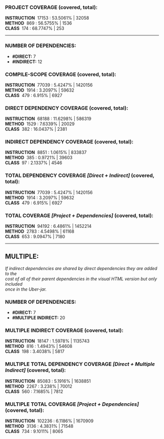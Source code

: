 ### PROJECT COVERAGE (covered, total):  
**INSTRUCTION** &nbsp;17153 : 53.5061% | 32058  
**METHOD** &nbsp;869 : 56.5755% | 1536  
**CLASS** &nbsp;174 : 68.7747% | 253  
  
----------------------------------------------------------------  
### **NUMBER OF DEPENDENCIES:**   
- **#DIRECT:** 7  
- **#INDIRECT:** 12  
### COMPILE-SCOPE COVERAGE (covered, total):  
**INSTRUCTION** &nbsp;77039 : 5.4247% | 1420156  
**METHOD** &nbsp;1914 : 3.2097% | 59632  
**CLASS** &nbsp;479 : 6.915% | 6927  
  
### DIRECT DEPENDENCY COVERAGE (covered, total):  
**INSTRUCTION** &nbsp;68188 : 11.6298% | 586319  
**METHOD** &nbsp;1529 : 7.6339% | 20029  
**CLASS** &nbsp;382 : 16.0437% | 2381  
  
### INDIRECT DEPENDENCY COVERAGE (covered, total):  
**INSTRUCTION** &nbsp;8851 : 1.0615% | 833837  
**METHOD** &nbsp;385 : 0.9721% | 39603  
**CLASS** &nbsp;97 : 2.1337% | 4546  
  
### TOTAL DEPENDENCY COVERAGE _[Direct + Indirect]_ (covered, total):  
**INSTRUCTION** &nbsp;77039 : 5.4247% | 1420156  
**METHOD** &nbsp;1914 : 3.2097% | 59632  
**CLASS** &nbsp;479 : 6.915% | 6927  
  
### TOTAL COVERAGE _[Project + Dependencies]_ (covered, total):  
**INSTRUCTION** &nbsp;94192 : 6.4861% | 1452214  
**METHOD** &nbsp;2783 : 4.5498% | 61168  
**CLASS** &nbsp;653 : 9.0947% | 7180  
  
----------------------------------------------------------------  
## MULTIPLE:  
_If indirect dependencies are shared by direct dependencies they are added to the  
cost of all of their parent dependencies in the visual HTML version but only included  
once in the Uber-jar._  
### **NUMBER OF DEPENDENCIES:**   
- **#DIRECT:** 7  
- **#MULTIPLE INDIRECT:** 20  
### MULTIPLE INDIRECT COVERAGE (covered, total):  
**INSTRUCTION** &nbsp;18147 : 1.5978% | 1135743  
**METHOD** &nbsp;816 : 1.4943% | 54608  
**CLASS** &nbsp;198 : 3.4038% | 5817  
  
### MULTIPLE TOTAL DEPENDENCY COVERAGE _[Direct + Multiple Indirect]_ (covered, total):  
**INSTRUCTION** &nbsp;85083 : 5.1916% | 1638851  
**METHOD** &nbsp;2267 : 3.238% | 70012  
**CLASS** &nbsp;560 : 7.1685% | 7812  
  
### MULTIPLE TOTAL COVERAGE _[Project + Dependencies]_ (covered, total):  
**INSTRUCTION** &nbsp;102236 : 6.1186% | 1670909  
**METHOD** &nbsp;3136 : 4.3831% | 71548  
**CLASS** &nbsp;734 : 9.1011% | 8065  
